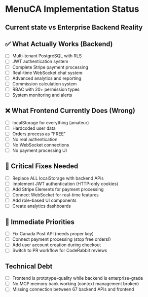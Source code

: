 # MenuCA Implementation Status
## Current state vs Enterprise Backend Reality

## ✅ What Actually Works (Backend)
- [ ] Multi-tenant PostgreSQL with RLS
- [ ] JWT authentication system 
- [ ] Complete Stripe payment processing
- [ ] Real-time WebSocket chat system
- [ ] Advanced analytics and reporting
- [ ] Commission calculation system
- [ ] RBAC with 20+ permission types
- [ ] System monitoring and alerts

## ❌ What Frontend Currently Does (Wrong)
- [ ] localStorage for everything (amateur)
- [ ] Hardcoded user data
- [ ] Orders process as "FREE" 
- [ ] No real authentication
- [ ] No WebSocket connections
- [ ] No payment processing UI

## 🎯 Critical Fixes Needed
- [ ] Replace ALL localStorage with backend APIs
- [ ] Implement JWT authentication (HTTP-only cookies)
- [ ] Add Stripe Elements for payment processing  
- [ ] Connect WebSocket for real-time features
- [ ] Add role-based UI components
- [ ] Create analytics dashboards

## 🚨 Immediate Priorities
- [ ] Fix Canada Post API (needs proper key)
- [ ] Connect payment processing (stop free orders!)
- [ ] Add user account creation during checkout
- [ ] Switch to PR workflow for CodeRabbit reviews

## Technical Debt
- [ ] Frontend is prototype-quality while backend is enterprise-grade
- [ ] No MCP memory bank working (context management broken)
- [ ] Missing connection between 67 backend APIs and frontend